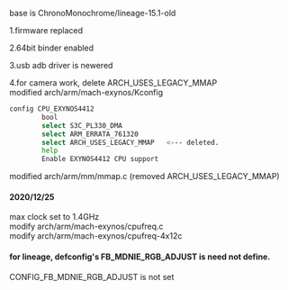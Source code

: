  
base is ChronoMonochrome/lineage-15.1-old  
  
1.firmware replaced  
  
2.64bit binder enabled   
  
3.usb adb driver is newered  
  
4.for camera work, delete ARCH_USES_LEGACY_MMAP  
modified arch/arm/mach-exynos/Kconfig  
``` sh  
config CPU_EXYNOS4412 
        bool  
        select S3C_PL330_DMA  
        select ARM_ERRATA_761320  
        select ARCH_USES_LEGACY_MMAP   <--- deleted.  
        help  
        Enable EXYNOS4412 CPU support  
```   
modified arch/arm/mm/mmap.c (removed ARCH_USES_LEGACY_MMAP) 
  
#### 2020/12/25  
 max clock set to 1.4GHz  
 modify arch/arm/mach-exynos/cpufreq.c  
 modify arch/arm/mach-exynos/cpufreq-4x12c  

#### for lineage, defconfig's FB_MDNIE_RGB_ADJUST is need not define.
CONFIG_FB_MDNIE_RGB_ADJUST is not set  
  


